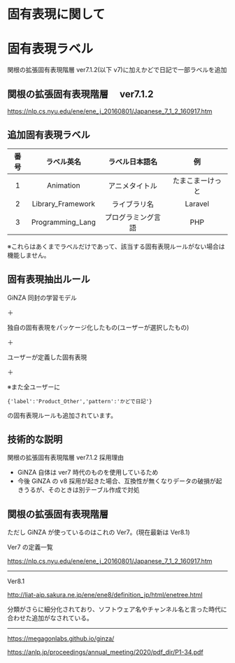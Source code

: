 # 固有表現に関して

# 固有表現ラベル

関根の拡張固有表現階層 ver7.1.2(以下 v7)に加えかどで日記で一部ラベルを追加

## 関根の拡張固有表現階層　 ver7.1.2

https://nlp.cs.nyu.edu/ene/ene_j_20160801/Japanese_7_1_2_160917.htm

## 追加固有表現ラベル

| 番号 |    ラベル英名     |   ラベル日本語名   |        例        |
| :--: | :---------------: | :----------------: | :--------------: |
|  1   |     Animation     |   アニメタイトル   | たまこまーけっと |
|  2   | Library_Framework |    ライブラリ名    |     Laravel      |
|  3   | Programming_Lang  | プログラミング言語 |       PHP        |

※これらはあくまでラベルだけであって、該当する固有表現ルールがない場合は機能しません。

## 固有表現抽出ルール

GiNZA 同封の学習モデル

＋

独自の固有表現をパッケージ化したもの(ユーザーが選択したもの)

＋

ユーザーが定義した固有表現

＋

※また全ユーザーに

```
{'label':'Product_Other','pattern':'かどで日記'}
```

の固有表現ルールも追加されています。

## 技術的な説明

関根の拡張固有表現階層 ver7.1.2 採用理由

-   GiNZA 自体は ver7 時代のものを使用しているため
-   今後 GiNZA の v8 採用が起きた場合、互換性が無くなりデータの破損が起きうるが、そのときは別テーブル作成で対処

## 関根の拡張固有表現階層

ただし GiNZA が使っているのはこれの Ver7。(現在最新は Ver8.1)

Ver7 の定義一覧

https://nlp.cs.nyu.edu/ene/ene_j_20160801/Japanese_7_1_2_160917.htm

---

Ver8.1

http://liat-aip.sakura.ne.jp/ene/ene8/definition_jp/html/enetree.html

分類がさらに細分化されており、ソフトウェア名やチャンネル名と言った時代に合わせた追加がなされている。

---

https://megagonlabs.github.io/ginza/

https://anlp.jp/proceedings/annual_meeting/2020/pdf_dir/P1-34.pdf
